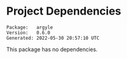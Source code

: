 # Project Dependencies
    Package:   argyle
    Version:   0.6.0
    Generated: 2022-05-30 20:57:10 UTC

This package has no dependencies.
